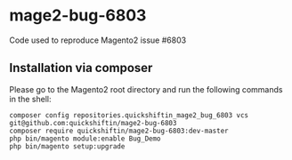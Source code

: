 # mage2-bug-6803
Code used to reproduce Magento2 issue #6803

## Installation via composer

Please go to the Magento2 root directory and run the following commands in the shell:

```
composer config repositories.quickshiftin_mage2_bug_6803 vcs git@github.com:quickshiftin/mage2-bug-6803
composer require quickshiftin/mage2-bug-6803:dev-master
php bin/magento module:enable Bug_Demo
php bin/magento setup:upgrade
```
